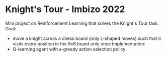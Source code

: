 # Knight's Tour - Imbizo 2022
Mini project on Reinforcement Learning that solves the Knight's Tour task.
Goal:
- move a knight across a chess board (only L-shaped moves) such that it visits every position in the 8x8 board only once
Implementation:
- Q-learning agent with $\epsilon$-greedy action selection policy
